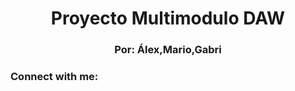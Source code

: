 <h1 align="center">Proyecto Multimodulo DAW</h1>
<h3 align="center">Por: Álex,Mario,Gabri</h3>

<h3 align="left">Connect with me:</h3>
<p align="left">
</p>
